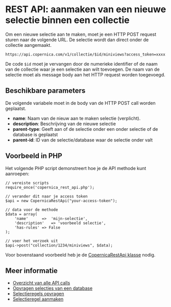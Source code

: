 # REST API: aanmaken van een nieuwe selectie binnen een collectie

Om een nieuwe selectie aan te maken, moet je een HTTP POST request sturen
naar de volgende URL. De selectie wordt dan direct onder de collectie aangemaakt.

`https://api.copernica.com/v1/collectie/$id/miniviews?access_token=xxxx`

De code `$id` moet je vervangen door de numerieke identifier of de naam van de 
collectie waar je een selectie aan wilt toevoegen. De naam van de selectie moet
als message body aan het HTTP request worden toegevoegd.

## Beschikbare parameters

De volgende variabele moet in de body van de HTTP POST call worden geplaatst.

- **name**: Naam van de nieuw aan te maken selectie (verplicht).
- **description**: Beschrijving van de nieuwe selectie
- **parent-type**: Geeft aan of de selectie onder een onder selectie of de database is geplaatst
- **parent-id**: ID van de selectie/database waar de selectie onder valt

## Voorbeeld in PHP

Het volgende PHP script demonstreert hoe je de API methode kunt aanroepen:

    // vereiste scripts
    require_once('copernica_rest_api.php');
    
    // verander dit naar je access token
    $api = new CopernicaRestApi("your-access-token");

    // data voor de methode
    $data = array(
        'name'      =>  'mijn-selectie', 
        'description'	=> 'voorbeeld selectie',
        'has-rules'	=> False
    );
    
    // voer het verzoek uit
    $api->post("collection/1234/miniviews", $data);

Voor bovenstaand voorbeeld heb je de [CopernicaRestApi klasse](rest-php) nodig.

## Meer informatie

* [Overzicht van alle API calls](rest-api)
* [Opvragen selecties van een database](rest-get-collection-miniviews)
* [Selectieregels opvragen](rest-get-miniview-rules)
* [Selectieregel aanmaken](rest-post-miniview-rules)
